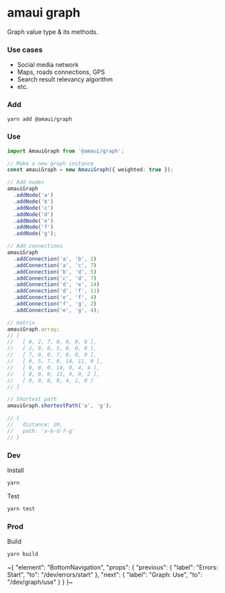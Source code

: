 
# amaui graph

Graph value type & its methods.

### Use cases
- Social media network
- Maps, roads connections, GPS
- Search result relevancy algorithm
- etc.

### Add

```sh
yarn add @amaui/graph
```

### Use

```ts
import AmauiGraph from '@amaui/graph';

// Make a new graph instance
const amauiGraph = new AmauiGraph({ weighted: true });

// Add nodes
amauiGraph
  .addNode('a')
  .addNode('b')
  .addNode('c')
  .addNode('d')
  .addNode('e')
  .addNode('f')
  .addNode('g');

// Add connections
amauiGraph
  .addConnection('a', 'b', 2)
  .addConnection('a', 'c', 7)
  .addConnection('b', 'd', 5)
  .addConnection('c', 'd', 7)
  .addConnection('d', 'e', 14)
  .addConnection('d', 'f', 11)
  .addConnection('e', 'f', 4)
  .addConnection('f', 'g', 2)
  .addConnection('e', 'g', 4);

// matrix
amauiGraph.array;
// [
//   [ 0, 2, 7, 0, 0, 0, 0 ],
//   [ 2, 0, 0, 5, 0, 0, 0 ],
//   [ 7, 0, 0, 7, 0, 0, 0 ],
//   [ 0, 5, 7, 0, 14, 11, 0 ],
//   [ 0, 0, 0, 14, 0, 4, 4 ],
//   [ 0, 0, 0, 11, 4, 0, 2 ],
//   [ 0, 0, 0, 0, 4, 2, 0 ]
// ]

// Shortest path
amauiGraph.shortestPath('a', 'g');

// {
//   distance: 20,
//   path: 'a-b-d-f-g'
// }
```

### Dev

Install

```sh
yarn
```

Test

```sh
yarn test
```

### Prod

Build

```sh
yarn build
```

~{
  "element": "BottomNavigation",
  "props": {
    "previous": {
      "label": "Errors: Start",
      "to": "/dev/errors/start"
    },
    "next": {
      "label": "Graph: Use",
      "to": "/dev/graph/use"
    }
  }
}~
